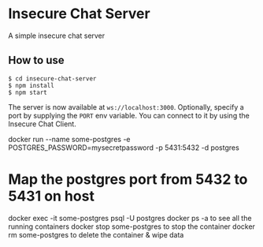 # Insecure Chat Server

A simple insecure chat server

## How to use

```
$ cd insecure-chat-server
$ npm install
$ npm start
```

The server is now available at `ws://localhost:3000`. Optionally, specify a port by supplying the `PORT` env variable.
You can connect to it by using the Insecure Chat Client.

docker run --name some-postgres -e POSTGRES_PASSWORD=mysecretpassword -p 5431:5432 -d postgres

# Map the postgres port from 5432 to 5431 on host

docker exec -it some-postgres psql -U postgres
docker ps -a
to see all the running containers
docker stop some-postgres
to stop the container
docker rm some-postgres
to delete the container & wipe data
